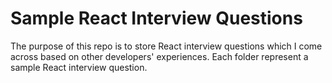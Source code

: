 # Sample React Interview Questions
The purpose of this repo is to store React interview questions which I come across based on other developers' experiences. Each folder represent a sample React interview question.